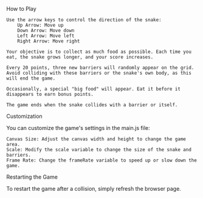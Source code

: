 How to Play

    Use the arrow keys to control the direction of the snake:
        Up Arrow: Move up
        Down Arrow: Move down
        Left Arrow: Move left
        Right Arrow: Move right

    Your objective is to collect as much food as possible. Each time you eat, the snake grows longer, and your score increases.

    Every 20 points, three new barriers will randomly appear on the grid. Avoid colliding with these barriers or the snake's own body, as this will end the game.

    Occasionally, a special "big food" will appear. Eat it before it disappears to earn bonus points.

    The game ends when the snake collides with a barrier or itself.

Customization

You can customize the game's settings in the main.js file:

    Canvas Size: Adjust the canvas width and height to change the game area.
    Scale: Modify the scale variable to change the size of the snake and barriers.
    Frame Rate: Change the frameRate variable to speed up or slow down the game.

Restarting the Game

To restart the game after a collision, simply refresh the browser page.
